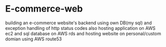 # E-commerce-web
building an e-commerce website's backend using own DB(my sql) and exception handling of http status codes 
also hosting application on AWS ec2 and sql database on AWS rds and hosting website on personal/custom domian using AWS route53

